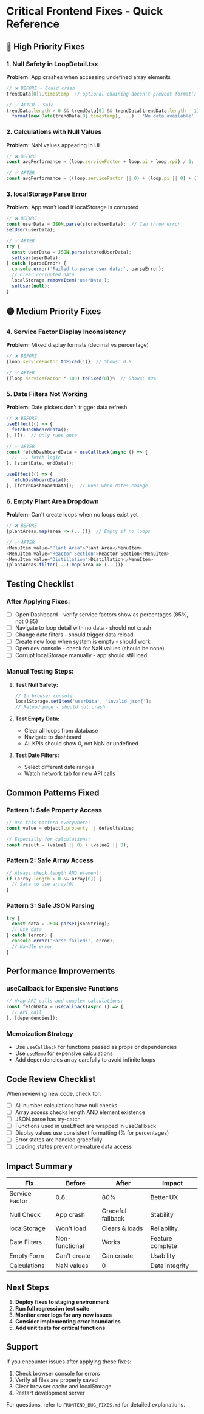 # Critical Frontend Fixes - Quick Reference

## 🔴 High Priority Fixes

### 1. Null Safety in LoopDetail.tsx
**Problem:** App crashes when accessing undefined array elements
```typescript
// ❌ BEFORE - Could crash
trendData[0]?.timestamp  // optional chaining doesn't prevent format() from receiving undefined

// ✅ AFTER - Safe
trendData.length > 0 && trendData[0] && trendData[trendData.length - 1] ? 
  format(new Date(trendData[0].timestamp), ...) : 'No data available'
```

### 2. Calculations with Null Values
**Problem:** NaN values appearing in UI
```typescript
// ❌ BEFORE
const avgPerformance = (loop.serviceFactor + loop.pi + loop.rpi) / 3;

// ✅ AFTER
const avgPerformance = ((loop.serviceFactor || 0) + (loop.pi || 0) + (loop.rpi || 0)) / 3;
```

### 3. localStorage Parse Error
**Problem:** App won't load if localStorage is corrupted
```typescript
// ❌ BEFORE
const userData = JSON.parse(storedUserData);  // Can throw error
setUser(userData);

// ✅ AFTER
try {
  const userData = JSON.parse(storedUserData);
  setUser(userData);
} catch (parseError) {
  console.error('Failed to parse user data:', parseError);
  // Clear corrupted data
  localStorage.removeItem('userData');
  setUser(null);
}
```

## 🟡 Medium Priority Fixes

### 4. Service Factor Display Inconsistency
**Problem:** Mixed display formats (decimal vs percentage)
```typescript
// ❌ BEFORE
{loop.serviceFactor.toFixed(1)}  // Shows: 0.8

// ✅ AFTER
{(loop.serviceFactor * 100).toFixed(0)}%  // Shows: 80%
```

### 5. Date Filters Not Working
**Problem:** Date pickers don't trigger data refresh
```typescript
// ❌ BEFORE
useEffect(() => {
  fetchDashboardData();
}, []);  // Only runs once

// ✅ AFTER
const fetchDashboardData = useCallback(async () => {
  // ... fetch logic
}, [startDate, endDate]);

useEffect(() => {
  fetchDashboardData();
}, [fetchDashboardData]);  // Runs when dates change
```

### 6. Empty Plant Area Dropdown
**Problem:** Can't create loops when no loops exist yet
```typescript
// ❌ BEFORE
{plantAreas.map(area => (...))}  // Empty if no loops

// ✅ AFTER
<MenuItem value="Plant Area">Plant Area</MenuItem>
<MenuItem value="Reactor Section">Reactor Section</MenuItem>
<MenuItem value="Distillation">Distillation</MenuItem>
{plantAreas.filter(...).map(area => (...))}
```

## Testing Checklist

### After Applying Fixes:
- [ ] Open Dashboard - verify service factors show as percentages (85%, not 0.85)
- [ ] Navigate to loop detail with no data - should not crash
- [ ] Change date filters - should trigger data reload
- [ ] Create new loop when system is empty - should work
- [ ] Open dev console - check for NaN values (should be none)
- [ ] Corrupt localStorage manually - app should still load

### Manual Testing Steps:

1. **Test Null Safety:**
   ```javascript
   // In browser console
   localStorage.setItem('userData', 'invalid json{');
   // Reload page - should not crash
   ```

2. **Test Empty Data:**
   - Clear all loops from database
   - Navigate to dashboard
   - All KPIs should show 0, not NaN or undefined

3. **Test Date Filters:**
   - Select different date ranges
   - Watch network tab for new API calls

## Common Patterns Fixed

### Pattern 1: Safe Property Access
```typescript
// Use this pattern everywhere:
const value = object?.property || defaultValue;

// Especially for calculations:
const result = (value1 || 0) + (value2 || 0);
```

### Pattern 2: Safe Array Access
```typescript
// Always check length AND element:
if (array.length > 0 && array[0]) {
  // Safe to use array[0]
}
```

### Pattern 3: Safe JSON Parsing
```typescript
try {
  const data = JSON.parse(jsonString);
  // Use data
} catch (error) {
  console.error('Parse failed:', error);
  // Handle error
}
```

## Performance Improvements

### useCallback for Expensive Functions
```typescript
// Wrap API calls and complex calculations:
const fetchData = useCallback(async () => {
  // API call
}, [dependencies]);
```

### Memoization Strategy
- Use `useCallback` for functions passed as props or dependencies
- Use `useMemo` for expensive calculations
- Add dependencies array carefully to avoid infinite loops

## Code Review Checklist

When reviewing new code, check for:
- [ ] All number calculations have null checks
- [ ] Array access checks length AND element existence
- [ ] JSON.parse has try-catch
- [ ] Functions used in useEffect are wrapped in useCallback
- [ ] Display values use consistent formatting (% for percentages)
- [ ] Error states are handled gracefully
- [ ] Loading states prevent premature data access

## Impact Summary

| Fix | Before | After | Impact |
|-----|--------|-------|--------|
| Service Factor | 0.8 | 80% | Better UX |
| Null Check | App crash | Graceful fallback | Stability |
| localStorage | Won't load | Clears & loads | Reliability |
| Date Filters | Non-functional | Works | Feature complete |
| Empty Form | Can't create | Can create | Usability |
| Calculations | NaN values | 0 | Data integrity |

## Next Steps

1. **Deploy fixes to staging environment**
2. **Run full regression test suite**
3. **Monitor error logs for any new issues**
4. **Consider implementing error boundaries**
5. **Add unit tests for critical functions**

## Support

If you encounter issues after applying these fixes:
1. Check browser console for errors
2. Verify all files are properly saved
3. Clear browser cache and localStorage
4. Restart development server

For questions, refer to `FRONTEND_BUG_FIXES.md` for detailed explanations.

